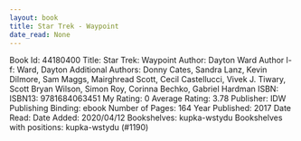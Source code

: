 ```yaml
---
layout: book
title: Star Trek - Waypoint
date_read: None
---
```


Book Id: 44180400
Title: Star Trek: Waypoint
Author: Dayton Ward
Author l-f: Ward, Dayton
Additional Authors: Donny Cates, Sandra Lanz, Kevin Dilmore, Sam Maggs, Mairghread Scott, Cecil Castellucci, Vivek J. Tiwary, Scott Bryan Wilson, Simon Roy, Corinna Bechko, Gabriel Hardman
ISBN: 
ISBN13: 9781684063451
My Rating: 0
Average Rating: 3.78
Publisher: IDW Publishing
Binding: ebook
Number of Pages: 164
Year Published: 2017
Date Read: 
Date Added: 2020/04/12
Bookshelves: kupka-wstydu
Bookshelves with positions: kupka-wstydu (#1190)

